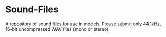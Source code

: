# Sound-Files
A repository of sound files for use in models. Please submit only 44.1kHz, 16-bit uncompressed WAV files (mono or stereo)
